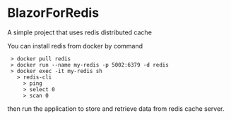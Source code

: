 # BlazorForRedis
A simple project that uses redis distributed cache

You can install redis from docker by command
```
 > docker pull redis
 > docker run --name my-redis -p 5002:6379 -d redis
 > docker exec -it my-redis sh
   > redis-cli
     > ping
     > select 0
     > scan 0
```

then run the application to store and retrieve data from redis cache server.
